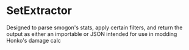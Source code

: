 # SetExtractor
Designed to parse smogon's stats, apply certain filters, and return the output as either an importable or JSON intended for use in modding Honko's damage calc
